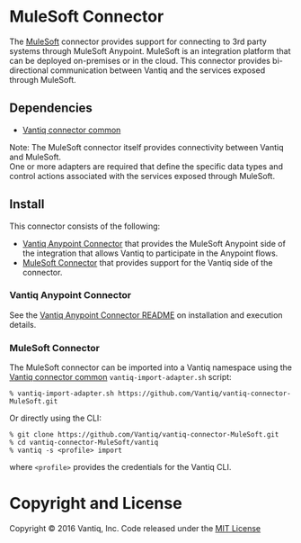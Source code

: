 # MuleSoft Connector

The [MuleSoft](https://www.mulesoft.com/) connector provides support for connecting to 
3rd party systems through MuleSoft Anypoint.  MuleSoft is an integration platform that 
can be deployed on-premises or in the cloud.  This connector provides bi-directional 
communication between Vantiq and the services exposed through MuleSoft.

## Dependencies

- [Vantiq connector common](https://github.com/Vantiq/vantiq-connector-common)

Note: The MuleSoft connector itself provides connectivity between Vantiq and MuleSoft.  
One or more adapters are required that define the specific data types and control
actions associated with the services exposed through MuleSoft.

## Install

This connector consists of the following:

- [Vantiq Anypoint Connector](external/vantiq-mule-connector) that
provides the MuleSoft Anypoint side of the integration that allows Vantiq to participate in the 
Anypoint flows.
- [MuleSoft Connector](vantiq) that provides support for the Vantiq side of the connector.

### Vantiq Anypoint Connector

See the [Vantiq Anypoint Connector README](external/vantiq-mule-connector/README.md) on installation and execution details.

### MuleSoft Connector

The MuleSoft connector can be imported into a Vantiq namespace using the [Vantiq connector common](https://github.com/Vantiq/vantiq-connector-common) `vantiq-import-adapter.sh` script:

    % vantiq-import-adapter.sh https://github.com/Vantiq/vantiq-connector-MuleSoft.git

Or directly using the CLI:

    % git clone https://github.com/Vantiq/vantiq-connector-MuleSoft.git
    % cd vantiq-connector-MuleSoft/vantiq
    % vantiq -s <profile> import

where `<profile>` provides the credentials for the Vantiq CLI.

# Copyright and License

Copyright &copy; 2016 Vantiq, Inc.  Code released under the [MIT License](./LICENSE)
